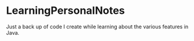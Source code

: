 # LearningPersonalNotes

Just a back up of code I create while learning about the various features in Java. 
